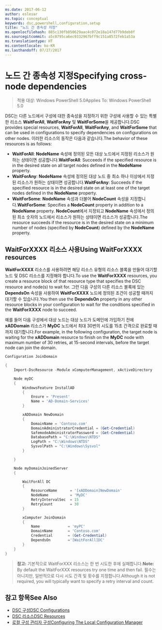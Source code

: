 ```yaml
---
ms.date: 2017-06-12
author: eslesar
ms.topic: conceptual
keywords: dsc,powershell,configuration,setup
title: "노드 간 종속성 지정"
ms.openlocfilehash: 885c130fb050629aac4c072e18a147d77b9deb8f
ms.sourcegitcommit: a5c0795ca6ec9332967bff9c151a8572feb1a53a
ms.translationtype: HT
ms.contentlocale: ko-KR
ms.lasthandoff: 07/27/2017
---
```

# <a name="specifying-cross-node-dependencies"></a><span data-ttu-id="e0421-103">노드 간 종속성 지정</span><span class="sxs-lookup"><span data-stu-id="e0421-103">Specifying cross-node dependencies</span></span>

> <span data-ttu-id="e0421-104">적용 대상: Windows PowerShell 5.0</span><span class="sxs-lookup"><span data-stu-id="e0421-104">Applies To: Windows PowerShell 5.0</span></span>

<span data-ttu-id="e0421-105">DSC는 다른 노드에서 구성에 대한 종속성을 지정하기 위한 구성에 사용할 수 있는 특별한 리소스 **WaitForAll**, **WaitForAny** 및 **WaitForSome**을 제공합니다.</span><span class="sxs-lookup"><span data-stu-id="e0421-105">DSC provides special resources, **WaitForAll**, **WaitForAny**, and **WaitForSome** that can be used in configurations to specify dependencies on configurations on other nodes.</span></span> <span data-ttu-id="e0421-106">이러한 리소스의 동작은 다음과 같습니다.</span><span class="sxs-lookup"><span data-stu-id="e0421-106">The behavior of these resources is as follows:</span></span>

* <span data-ttu-id="e0421-107">**WaitForAll**: **NodeName** 속성에 정의된 모든 대상 노드에서 지정된 리소스가 원하는 상태이면 성공합니다.</span><span class="sxs-lookup"><span data-stu-id="e0421-107">**WaitForAll**: Succeeds if the specified resource is in the desired state on all target nodes defined in the **NodeName** property.</span></span>
* <span data-ttu-id="e0421-108">**WaitForAny**: **NodeName** 속성에 정의된 대상 노드 중 최소 하나 이상에서 지정된 리소스가 원하는 상태이면 성공합니다.</span><span class="sxs-lookup"><span data-stu-id="e0421-108">**WaitForAny**: Succeeds if the specified resource is in the desired state on at least one of the target nodes defined in the **NodeName** property.</span></span>
* <span data-ttu-id="e0421-109">**WaitForSome**: **NodeName** 속성과 더불어 **NodeCount** 속성을 지정합니다.</span><span class="sxs-lookup"><span data-stu-id="e0421-109">**WaitForSome**: Specifies a **NodeCount** property in addition to a **NodeName** property.</span></span> <span data-ttu-id="e0421-110">**NodeCount**에서 지정되고 **NodeName** 속성에서 정의된 최소 숫자의 노드에서 리소스가 원하는 상태이면 리소스가 성공합니다.</span><span class="sxs-lookup"><span data-stu-id="e0421-110">The resource succeeds if the resource is in the desired state on a minimum number of nodes (specified by **NodeCount**) defined by the **NodeName** property.</span></span> 

## <a name="using-waitforxxxx-resources"></a><span data-ttu-id="e0421-111">WaitForXXXX 리소스 사용</span><span class="sxs-lookup"><span data-stu-id="e0421-111">Using WaitForXXXX resources</span></span>

<span data-ttu-id="e0421-112">**WaitForXXXX** 리소스를 사용하려면 해당 리소스 유형의 리소스 블록을 만들어 대기할 노드 및 DSC 리소스를 지정해야 합니다.</span><span class="sxs-lookup"><span data-stu-id="e0421-112">To use the **WaitForXXXX** resources, you create a resource block of that resource type that specifies the DSC resource and node(s) to wait for.</span></span> <span data-ttu-id="e0421-113">그런 다음 구성의 다른 리소스 블록에 있는 **DependsOn** 속성을 사용하여 **WaitForXXXX** 노드에 정의된 조건이 성공할 때까지 대기할 수 있습니다.</span><span class="sxs-lookup"><span data-stu-id="e0421-113">You then use the **DependsOn** property in any other resource blocks in your configuration to wait for the conditions specified in the **WaitForXXXX** node to succeed.</span></span>

<span data-ttu-id="e0421-114">예를 들어 다음 구성에서 대상 노드는 대상 노드가 도메인에 가입하기 전에 **xADDomain** 리소스가 **MyDC** 노드에서 최대 30번의 시도를 15초 간격으로 완료할 때까지 대기합니다.</span><span class="sxs-lookup"><span data-stu-id="e0421-114">For example, in the following configuration, the target node is waiting for the **xADDomain** resource to finish on the **MyDC** node with maximum number of 30 retries, at 15-second intervals, before the target node can join the domain.</span></span>

```powershell
Configuration JoinDomain

{
    Import-DscResource -Module xComputerManagement, xActiveDirectory

    Node myDC
    {
        WindowsFeature InstallAD
        {
            Ensure = 'Present' 
            Name = 'AD-Domain-Services' 
        }

        xADDomain NewDomain 
        { 
            DomainName = 'Contoso.com'            
            DomainAdministratorCredential = (Get-Credential)
            SafemodeAdministratorPassword = (Get-Credential)
            DatabasePath = "C:\Windows\NTDS"
            LogPath = "C:\Windows\NTDS"
            SysvolPath = "C:\Windows\Sysvol"
        }

    }

    Node myDomainJoinedServer
    {

        WaitForAll DC
        {
            ResourceName      = '[xADDomain]NewDomain'
            NodeName          = 'MyDC'
            RetryIntervalSec  = 15
            RetryCount        = 30
        }

        xComputer JoinDomain
        {
            Name             = 'myPC'
            DomainName       = 'Contoso.com'
            Credential       = (Get-Credential)
            DependsOn        ='[WaitForAll]DC'
        }
    }
}
```

><span data-ttu-id="e0421-115">**참고:** 기본적으로 WaitForXXX 리소스는 한 번 시도한 후에 실패합니다.</span><span class="sxs-lookup"><span data-stu-id="e0421-115">**Note:** By default the WaitForXXX resources try one time and then fail.</span></span> <span data-ttu-id="e0421-116">필수는 아니지만, 일반적으로 다시 시도 간격 및 횟수를 지정합니다.</span><span class="sxs-lookup"><span data-stu-id="e0421-116">Although it is not required, you will typically want to specify a retry interval and count.</span></span>

## <a name="see-also"></a><span data-ttu-id="e0421-117">참고 항목</span><span class="sxs-lookup"><span data-stu-id="e0421-117">See Also</span></span>
* [<span data-ttu-id="e0421-118">DSC 구성</span><span class="sxs-lookup"><span data-stu-id="e0421-118">DSC Configurations</span></span>](configurations.md)
* [<span data-ttu-id="e0421-119">DSC 리소스</span><span class="sxs-lookup"><span data-stu-id="e0421-119">DSC Resources</span></span>](resources.md)
* [<span data-ttu-id="e0421-120">로컬 구성 관리자 구성</span><span class="sxs-lookup"><span data-stu-id="e0421-120">Configuring The Local Configuration Manager</span></span>](metaConfig.md)

